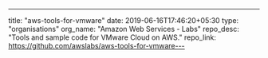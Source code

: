 ---
title: "aws-tools-for-vmware"
date: 2019-06-16T17:46:20+05:30
type: "organisations"
org_name: "Amazon Web Services - Labs"
repo_desc: "Tools and sample code for VMware Cloud on AWS."
repo_link: https://github.com/awslabs/aws-tools-for-vmware---